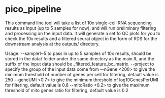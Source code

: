 # pico_pipeline
This command line tool will take a list of 10x single-cell RNA sequencing results as input (up to 5 samples for now), and will run preliminary filtering and processing on the input data. It will generate a set fo QC plots for you to check the 10x results and a filtered seurat object in the form of RDS for the downstream analysis at the outputs/ directory.

Usage:
--sample1~5 <XYZ1> to pass in up to 5 samples of 10x results, should be stored in the data/ folder under the same directory as the main.R, and the suffix of the input data should be _filtered_feature_bc_matrix.
--project <control> to specify the group of the input data come from
--nGene <200> to give the minimum threshold of number of genes per cell for filtering, default value is 250
--geneUMI <0.7> to give the minimum threshold of log10GenesPerUMI for filtering, default value is 0.8
--mitoRatio <0.2> to give the maximum threshold of mito genes ratio for filtering, default value is 0.2
